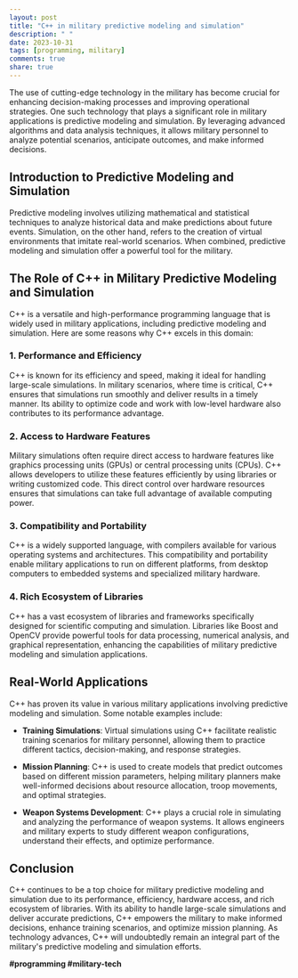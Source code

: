 ```yaml
---
layout: post
title: "C++ in military predictive modeling and simulation"
description: " "
date: 2023-10-31
tags: [programming, military]
comments: true
share: true
---
```


The use of cutting-edge technology in the military has become crucial for enhancing decision-making processes and improving operational strategies. One such technology that plays a significant role in military applications is predictive modeling and simulation. By leveraging advanced algorithms and data analysis techniques, it allows military personnel to analyze potential scenarios, anticipate outcomes, and make informed decisions.

## Introduction to Predictive Modeling and Simulation

Predictive modeling involves utilizing mathematical and statistical techniques to analyze historical data and make predictions about future events. Simulation, on the other hand, refers to the creation of virtual environments that imitate real-world scenarios. When combined, predictive modeling and simulation offer a powerful tool for the military.

## The Role of C++ in Military Predictive Modeling and Simulation

C++ is a versatile and high-performance programming language that is widely used in military applications, including predictive modeling and simulation. Here are some reasons why C++ excels in this domain:

### 1. Performance and Efficiency

C++ is known for its efficiency and speed, making it ideal for handling large-scale simulations. In military scenarios, where time is critical, C++ ensures that simulations run smoothly and deliver results in a timely manner. Its ability to optimize code and work with low-level hardware also contributes to its performance advantage.

### 2. Access to Hardware Features

Military simulations often require direct access to hardware features like graphics processing units (GPUs) or central processing units (CPUs). C++ allows developers to utilize these features efficiently by using libraries or writing customized code. This direct control over hardware resources ensures that simulations can take full advantage of available computing power.

### 3. Compatibility and Portability

C++ is a widely supported language, with compilers available for various operating systems and architectures. This compatibility and portability enable military applications to run on different platforms, from desktop computers to embedded systems and specialized military hardware.

### 4. Rich Ecosystem of Libraries

C++ has a vast ecosystem of libraries and frameworks specifically designed for scientific computing and simulation. Libraries like Boost and OpenCV provide powerful tools for data processing, numerical analysis, and graphical representation, enhancing the capabilities of military predictive modeling and simulation applications.

## Real-World Applications

C++ has proven its value in various military applications involving predictive modeling and simulation. Some notable examples include:

- **Training Simulations**: Virtual simulations using C++ facilitate realistic training scenarios for military personnel, allowing them to practice different tactics, decision-making, and response strategies.

- **Mission Planning**: C++ is used to create models that predict outcomes based on different mission parameters, helping military planners make well-informed decisions about resource allocation, troop movements, and optimal strategies.

- **Weapon Systems Development**: C++ plays a crucial role in simulating and analyzing the performance of weapon systems. It allows engineers and military experts to study different weapon configurations, understand their effects, and optimize performance.

## Conclusion

C++ continues to be a top choice for military predictive modeling and simulation due to its performance, efficiency, hardware access, and rich ecosystem of libraries. With its ability to handle large-scale simulations and deliver accurate predictions, C++ empowers the military to make informed decisions, enhance training scenarios, and optimize mission planning. As technology advances, C++ will undoubtedly remain an integral part of the military's predictive modeling and simulation efforts.

**#programming #military-tech**